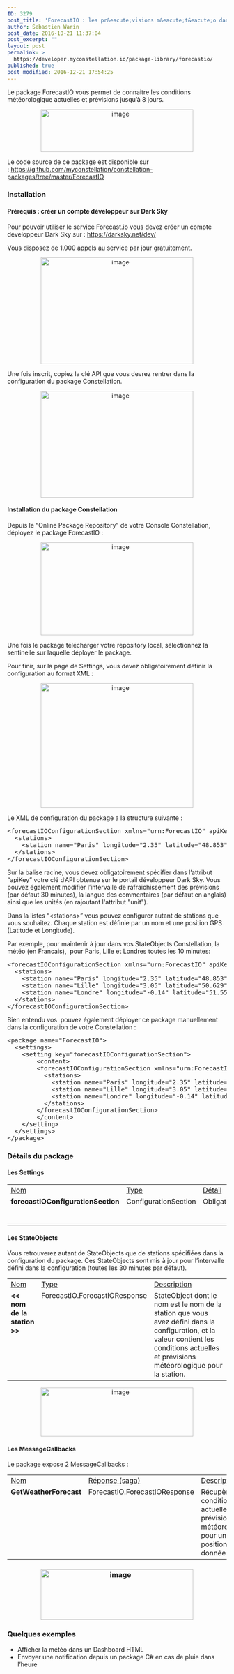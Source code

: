 ```yaml
---
ID: 3279
post_title: 'ForecastIO : les pr&eacute;visions m&eacute;t&eacute;o dans Constellation'
author: Sebastien Warin
post_date: 2016-10-21 11:37:04
post_excerpt: ""
layout: post
permalink: >
  https://developer.myconstellation.io/package-library/forecastio/
published: true
post_modified: 2016-12-21 17:54:25
---
```

Le package ForecastIO vous permet de connaitre les conditions météorologique actuelles et prévisions jusqu’à 8 jours.
<p align="center"><a href="http://www.forecast.io"><img style="background-image: none; padding-top: 0px; padding-left: 0px; display: inline; padding-right: 0px; border: 0px;" title="image" src="https://developer.myconstellation.io/wp-content/uploads/2016/10/image-84.png" alt="image" width="350" height="98" border="0" /></a></p>
<p style="text-align: left;" align="center">Le code source de ce package est disponible sur : <a href="https://github.com/myconstellation/constellation-packages/tree/master/ForecastIO">https://github.com/myconstellation/constellation-packages/tree/master/ForecastIO</a></p>

<h3>Installation</h3>
<h4>Prérequis : créer un compte développeur sur Dark Sky</h4>
Pour pouvoir utiliser le service Forecast.io vous devez créer un compte développeur Dark Sky sur : <a title="https://darksky.net/dev/" href="https://darksky.net/dev/">https://darksky.net/dev/</a>

Vous disposez de 1.000 appels au service par jour gratuitement.
<p align="center"><a href="https://darksky.net/dev/"><img style="background-image: none; padding-top: 0px; padding-left: 0px; display: inline; padding-right: 0px; border-width: 0px;" title="image" src="https://developer.myconstellation.io/wp-content/uploads/2016/10/image-67.png" alt="image" width="350" height="244" border="0" /></a></p>
Une fois inscrit, copiez la clé API que vous devrez rentrer dans la configuration du package Constellation.
<p align="center"><a href="https://developer.myconstellation.io/wp-content/uploads/2016/10/image-68.png"><img style="background-image: none; padding-top: 0px; padding-left: 0px; display: inline; padding-right: 0px; border-width: 0px;" title="image" src="https://developer.myconstellation.io/wp-content/uploads/2016/10/image_thumb-64.png" alt="image" width="350" height="244" border="0" /></a></p>

<h4>Installation du package Constellation</h4>
Depuis le “Online Package Repository” de votre Console Constellation, déployez le package ForecastIO :
<p align="center"><a href="https://developer.myconstellation.io/wp-content/uploads/2016/10/image-63.png"><img style="background-image: none; padding-top: 0px; padding-left: 0px; display: inline; padding-right: 0px; border-width: 0px;" title="image" src="https://developer.myconstellation.io/wp-content/uploads/2016/10/image_thumb-60.png" alt="image" width="350" height="213" border="0" /></a></p>
Une fois le package télécharger votre repository local, sélectionnez la sentinelle sur laquelle déployer le package.

Pour finir, sur la page de Settings, vous devez obligatoirement définir la configuration au format XML :
<p align="center"><a href="https://developer.myconstellation.io/wp-content/uploads/2016/10/image-64.png"><img style="background-image: none; padding-top: 0px; padding-left: 0px; display: inline; padding-right: 0px; border-width: 0px;" title="image" src="https://developer.myconstellation.io/wp-content/uploads/2016/10/image_thumb-61.png" alt="image" width="350" height="286" border="0" /></a></p>
<p align="left">Le XML de configuration du package a la structure suivante :</p>

<pre class="lang:html5 decode:true">&lt;forecastIOConfigurationSection xmlns="urn:ForecastIO" apiKey="xxxxxxxxxxxxxxxxx" refreshInterval="00:30:00" language="en"&gt;
  &lt;stations&gt;
    &lt;station name="Paris" longitude="2.35" latitude="48.853" /&gt;
  &lt;/stations&gt;
&lt;/forecastIOConfigurationSection&gt;</pre>
Sur la balise racine, vous devez obligatoirement spécifier dans l’attribut “apiKey” votre clé d’API obtenue sur le portail développeur Dark Sky. Vous pouvez également modifier l’intervalle de rafraichissement des prévisions (par défaut 30 minutes), la langue des commentaires (par défaut en anglais) ainsi que les unités (en rajoutant l'attribut "unit").

Dans la listes “&lt;stations&gt;” vous pouvez configurer autant de stations que vous souhaitez. Chaque station est définie par un nom et une position GPS (Latitude et Longitude).

Par exemple, pour maintenir à jour dans vos StateObjects Constellation, la météo (en Francais),  pour Paris, Lille et Londres toutes les 10 minutes:
<pre class="lang:html5 decode:true">&lt;forecastIOConfigurationSection xmlns="urn:ForecastIO" apiKey="xxxxxxxxxxxxxxxxx" refreshInterval="00:10:00" language="fr"&gt;
  &lt;stations&gt;
    &lt;station name="Paris" longitude="2.35" latitude="48.853" /&gt;
    &lt;station name="Lille" longitude="3.05" latitude="50.629" /&gt;
    &lt;station name="Londre" longitude="-0.14" latitude="51.557" /&gt;
  &lt;/stations&gt;
&lt;/forecastIOConfigurationSection&gt;</pre>
Bien entendu vos  pouvez également déployer ce package manuellement dans la configuration de votre Constellation :
<pre class="lang:html5 decode:true">&lt;package name="ForecastIO"&gt;
  &lt;settings&gt;
    &lt;setting key="forecastIOConfigurationSection"&gt;
        &lt;content&gt;
        &lt;forecastIOConfigurationSection xmlns="urn:ForecastIO" apiKey="xxxxxxxxxxxxxxxxx" refreshInterval="00:30:00" language="fr"&gt;
          &lt;stations&gt;
            &lt;station name="Paris" longitude="2.35" latitude="48.853" /&gt;
            &lt;station name="Lille" longitude="3.05" latitude="50.629" /&gt;
            &lt;station name="Londre" longitude="-0.14" latitude="51.557" /&gt;
          &lt;/stations&gt;
        &lt;/forecastIOConfigurationSection&gt;
        &lt;/content&gt;
    &lt;/setting&gt;
  &lt;/settings&gt;
&lt;/package&gt;</pre>
<h3>Détails du package</h3>
<h4>Les Settings</h4>
<table border="0" width="100%" cellspacing="0" cellpadding="2">
<tbody>
<tr>
<td valign="top" width="10"><u>Nom</u></td>
<td valign="top" width="10"><u>Type</u></td>
<td valign="top" width="10"><u>Détail</u></td>
<td valign="top" width="456"><u>Description</u></td>
</tr>
<tr>
<td valign="top" width="10"><strong>forecastIOConfigurationSection</strong></td>
<td valign="top" width="10">ConfigurationSection</td>
<td valign="top" width="10">Obligatoire</td>
<td valign="top" width="456">XML de configuration du package</td>
</tr>
</tbody>
</table>
<h4>Les StateObjects</h4>
Vous retrouverez autant de StateObjects que de stations spécifiées dans la configuration du package. Ces StateObjects sont mis à jour pour l’intervalle défini dans la configuration (toutes les 30 minutes par défaut).
<table border="0" width="100%" cellspacing="0" cellpadding="2">
<tbody>
<tr>
<td valign="top" width="10"><u>Nom</u></td>
<td valign="top" width="10"><u>Type</u></td>
<td valign="top" width="446"><u>Description</u></td>
</tr>
<tr>
<td valign="top" width="10"><strong>&lt;&lt; nom de la station &gt;&gt;</strong></td>
<td valign="top" width="10">ForecastIO.ForecastIOResponse</td>
<td valign="top" width="446">StateObject dont le nom est le nom de la station que vous avez défini dans la configuration, et la valeur contient les conditions actuelles et prévisions météorologique pour la station.</td>
</tr>
</tbody>
</table>
<p align="center"><a href="https://developer.myconstellation.io/wp-content/uploads/2016/10/image-65.png"><img style="background-image: none; padding-top: 0px; padding-left: 0px; display: inline; padding-right: 0px; border-width: 0px;" title="image" src="https://developer.myconstellation.io/wp-content/uploads/2016/10/image_thumb-62.png" alt="image" width="350" height="112" border="0" /></a></p>

<h4 align="left">Les MessageCallbacks</h4>
Le package expose 2 MessageCallbacks :
<table border="0" width="100%" cellspacing="0" cellpadding="2">
<tbody>
<tr>
<td valign="top" width="10"><u>Nom</u></td>
<td valign="top" width="141"><u>Réponse (saga)</u></td>
<td valign="top" width="407"><u>Description</u></td>
</tr>
<tr>
<td valign="top" width="10"><strong>GetWeatherForecast</strong></td>
<td valign="top" width="141">ForecastIO.ForecastIOResponse</td>
<td valign="top" width="407">Récupère les conditions actuelles et prévisions météorologique pour une position GPS donnée</td>
</tr>
</tbody>
</table>
<h3 align="center"><a href="https://developer.myconstellation.io/wp-content/uploads/2016/10/image-66.png"><img style="background-image: none; padding-top: 0px; padding-left: 0px; display: inline; padding-right: 0px; border-width: 0px;" title="image" src="https://developer.myconstellation.io/wp-content/uploads/2016/10/image_thumb-63.png" alt="image" width="350" height="115" border="0" /></a></h3>
<h3 align="left">Quelques exemples</h3>
<ul>
 	<li>Afficher la météo dans un Dashboard HTML</li>
 	<li>Envoyer une notification depuis un package C# en cas de pluie dans l’heure</li>
</ul>